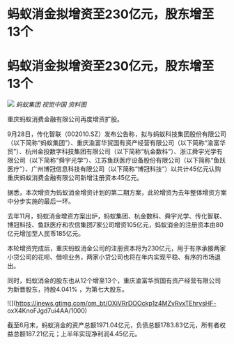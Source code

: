 # 蚂蚁消金拟增资至230亿元，股东增至13个

# 蚂蚁消金拟增资至230亿元，股东增至13个

![](https://inews.gtimg.com/om_bt/O3573qSBPPx2d6H0ankLlVNsm3aSF59UqRIMOhxvgZMt8AA/1000)
_蚂蚁集团 视觉中国 资料图_

重庆蚂蚁消费金融有限公司再度增资扩股。

9月28日，传化智联（002010.SZ）发布公告称，拟与蚂蚁科技集团股份有限公司（以下简称“蚂蚁集团”）、重庆渝富华贸国有资产经营有限公司（以下简称“渝富华贸”）、杭州金投数字科技集团有限公司（以下简称“杭金数科”）、浙江舜宇光学有限公司（以下简称“舜宇光学”）、江苏鱼跃医疗设备股份有限公司（以下简称“鱼跃医疗”）、广州博冠信息科技有限公司（以下简称“博冠科技”）以共计45亿元认购重庆蚂蚁消费金融有限公司新增注册资本45亿元。

据悉，本次增资为蚂蚁消金增资计划的第二期方案，此轮增资为去年整体增资方案中分步实施的最后一环。

去年11月，蚂蚁消金增资方案出炉，蚂蚁集团、杭金数科、舜宇光学、传化智联、博冠科技、鱼跃医疗和农信集团7家公司增资105亿元，蚂蚁消金的注册资本由80亿元增加至人民币185亿元。

本轮增资完成后，重庆蚂蚁消金公司的注册资本将为230亿元，用于有序承接两家小贷公司的花呗、借呗业务，两家小贷公司也将在年内实现平稳、有序的市场退出。

同时，蚂蚁消金的股东也从12个增至13个，重庆渝富华贸国有资产经营有限公司为新晋股东，持股4.041% ，为第七大股东。

![](https://inews.gtimg.com/om_bt/OXiVRrDOOckp1z4MZvRvxTEhrvsHF-
oxX4KnoFJgd7ui4AA/1000)

截至6月末，蚂蚁消金的资产总额1971.04亿元，负债总额1783.83亿元，所有者权益总额187.21亿元；上半年实现净利润4.45亿元。

